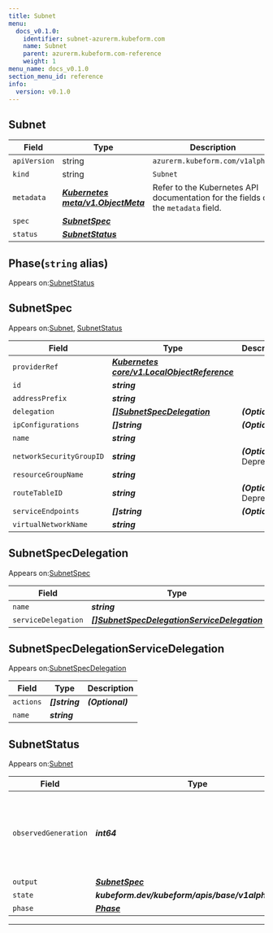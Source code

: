 ```yaml
---
title: Subnet
menu:
  docs_v0.1.0:
    identifier: subnet-azurerm.kubeform.com
    name: Subnet
    parent: azurerm.kubeform.com-reference
    weight: 1
menu_name: docs_v0.1.0
section_menu_id: reference
info:
  version: v0.1.0
---
```


## Subnet
| Field | Type | Description |
| ------ | ----- | ----------- |
| `apiVersion` | string | `azurerm.kubeform.com/v1alpha1` |
|    `kind` | string | `Subnet` |
| `metadata` | ***[Kubernetes meta/v1.ObjectMeta](https://kubernetes.io/docs/reference/generated/kubernetes-api/v1.13/#objectmeta-v1-meta)***|Refer to the Kubernetes API documentation for the fields of the `metadata` field.|
| `spec` | ***[SubnetSpec](#subnetspec)***||
| `status` | ***[SubnetStatus](#subnetstatus)***||
## Phase(`string` alias)

Appears on:[SubnetStatus](#subnetstatus)

## SubnetSpec

Appears on:[Subnet](#subnet), [SubnetStatus](#subnetstatus)

| Field | Type | Description |
| ------ | ----- | ----------- |
| `providerRef` | ***[Kubernetes core/v1.LocalObjectReference](https://kubernetes.io/docs/reference/generated/kubernetes-api/v1.13/#localobjectreference-v1-core)***||
| `id` | ***string***||
| `addressPrefix` | ***string***||
| `delegation` | ***[[]SubnetSpecDelegation](#subnetspecdelegation)***| ***(Optional)*** |
| `ipConfigurations` | ***[]string***| ***(Optional)*** |
| `name` | ***string***||
| `networkSecurityGroupID` | ***string***| ***(Optional)*** Deprecated|
| `resourceGroupName` | ***string***||
| `routeTableID` | ***string***| ***(Optional)*** Deprecated|
| `serviceEndpoints` | ***[]string***| ***(Optional)*** |
| `virtualNetworkName` | ***string***||
## SubnetSpecDelegation

Appears on:[SubnetSpec](#subnetspec)

| Field | Type | Description |
| ------ | ----- | ----------- |
| `name` | ***string***||
| `serviceDelegation` | ***[[]SubnetSpecDelegationServiceDelegation](#subnetspecdelegationservicedelegation)***||
## SubnetSpecDelegationServiceDelegation

Appears on:[SubnetSpecDelegation](#subnetspecdelegation)

| Field | Type | Description |
| ------ | ----- | ----------- |
| `actions` | ***[]string***| ***(Optional)*** |
| `name` | ***string***||
## SubnetStatus

Appears on:[Subnet](#subnet)

| Field | Type | Description |
| ------ | ----- | ----------- |
| `observedGeneration` | ***int64***| ***(Optional)*** Resource generation, which is updated on mutation by the API Server.|
| `output` | ***[SubnetSpec](#subnetspec)***| ***(Optional)*** |
| `state` | ***kubeform.dev/kubeform/apis/base/v1alpha1.State***| ***(Optional)*** |
| `phase` | ***[Phase](#phase)***| ***(Optional)*** |
---
